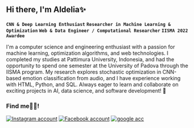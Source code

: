 
## Hi there, I'm Aldelia✨

<!--**dey234/dey234** is a ✨ _special_ ✨ repository because its `README.md` (this file) appears on your GitHub profile. 
-->

**`CNN & Deep Learning Enthusiast`** **`Researcher in Machine Learning & Optimization`** **`Web & Data Engineer / Computational Researcher`**
**`IISMA 2022 Awardee`** 

I'm a computer science and engineering enthusiast with a passion for machine learning, optimization algorithms, and web technologies. I completed my studies at Pattimura University, Indonesia, and had the opportunity to spend one semester at the University of Padova through the IISMA program. My research explores stochastic optimization in CNN-based emotion classification from audio, and I have experience working with HTML, Python, and SQL. Always eager to learn and collaborate on exciting projects in AI, data science, and software development! 🚀 <br>

### Find me👋🏻!
  <p aligns="left">
      <a href="https://www.instagram.com/aldelia_joe?igsh=MW5icXkyd3lxc3luMQ==">
         <img alt="Instagram account" title="Give a follow?" src="https://img.shields.io/badge/Instagram-%23C13584?style=for-the-badge&logo=instagram&logoColor=white&logoSize=auto&labelColor=%23C13584&color=%23FF0069&link=https%3A%2F%2Fwww.instagram.com%2Faldelia_joe%3Figsh%3DMW5icXkyd3lxc3luMQ%3D%3D%20"></a> 
      <a href="https://www.facebook.com/aldelia.joe">
        <img alt="Facebook account" title="Be my friend?" src="https://img.shields.io/badge/Facebook-%231877F2?style=for-the-badge&logo=facebook&logoColor=white&logoSize=auto&labelColor=%230866FF&color=%231C3664&link=https%3A%2F%2Fwww.facebook.com%2Faldelia.joe"></a>
      <a href="mailto:aldeliajoe@gmail.com?subject=Hello%20There&body=I%20would%20like%20to%20connect%20with%20you.">
        <img alt="google acc" title="Email me here" src="https://img.shields.io/badge/Google-white?style=for-the-badge&logo=google&logoColor=white&logoSize=auto&labelColor=%23DB4437&color=%23710C04&link=https%3A%2F%2Fwww.facebook.com%2Faldelia.joe"></a>

    

  </p>
      
